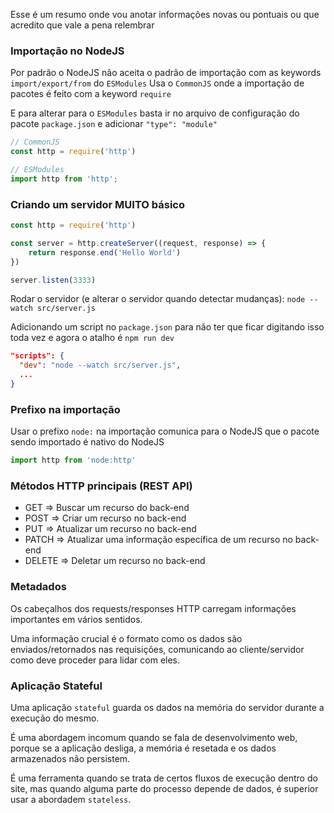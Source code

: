 Esse é um resumo onde vou anotar informações novas ou pontuais ou que acredito que vale a pena relembrar

### Importação no NodeJS

Por padrão o NodeJS não aceita o padrão de importação com as keywords `import/export/from` do `ESModules`
Usa o `CommonJS` onde a importação de pacotes é feito com a keyword `require`

E para alterar para o `ESModules` basta ir no arquivo de configuração do pacote `package.json` e adicionar `"type": "module"`

```js
// CommonJS
const http = require('http')

// ESModules
import http from 'http';
```

### Criando um servidor MUITO básico

```js
const http = require('http')

const server = http.createServer((request, response) => {
	return response.end('Hello World')
})

server.listen(3333)
```

Rodar o servidor (e alterar o servidor quando detectar mudanças): `node --watch src/server.js`

Adicionando um script no `package.json` para não ter que ficar digitando isso toda vez e agora o atalho é `npm run dev`
  ```json
  "scripts": {
    "dev": "node --watch src/server.js",
    ...
  }
  ```

### Prefixo na importação

Usar o prefixo `node:` na importação comunica para o NodeJS que o pacote sendo importado é nativo do NodeJS

```js
import http from 'node:http'
```

### Métodos HTTP principais (REST API)

- GET     => Buscar um recurso do back-end
- POST    => Criar um recurso no back-end
- PUT     => Atualizar um recurso no back-end
- PATCH   => Atualizar uma informação específica de um recurso no back-end
- DELETE  => Deletar um recurso no back-end

### Metadados

Os cabeçalhos dos requests/responses HTTP carregam informações importantes em vários sentidos.

Uma informação crucial é o formato como os dados são enviados/retornados nas requisições, comunicando ao cliente/servidor como deve proceder para lidar com eles.

### Aplicação Stateful

Uma aplicação `stateful` guarda os dados na memória do servidor durante a execução do mesmo.

É uma abordagem incomum quando se fala de desenvolvimento web, porque se a aplicação desliga, a memória é resetada e os dados armazenados não persistem.

É uma ferramenta quando se trata de certos fluxos de execução dentro do site, mas quando alguma parte do processo depende de dados, é superior usar a abordadem `stateless`.